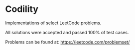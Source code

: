 # Codility
Implementations of select LeetCode problems.

All solutions were accepted and passed 100% of test cases.

Problems can be found at:
https://leetcode.com/problemset/
